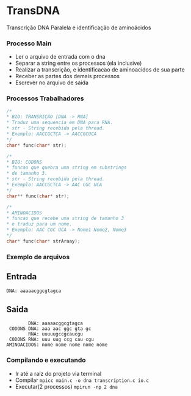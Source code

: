 # TransDNA
Transcrição DNA Paralela e identificação de aminoácidos

### Processo Main

- Ler o arquivo de entrada com o dna
- Separar a string entre os processos (ela inclusive)
- Realizar a transcrição, e identificacao de aminoacidos de sua parte
- Receber as partes dos demais processos
- Escrever no arquivo de saida


### Processos Trabalhadores 

```C
/*
* BIO: TRANSRIÇÂO [DNA -> RNA]
* Traduz uma sequencia em DNA para RNA.
* str - String recebida pela thread.
* Exemplo: AACCGCTCA -> AACCGCUCA 
*/
char* func(char* str);
```

 
```C
/*
* BIO: CODONS
* funcao que quebra uma string em substrings
* de tamanho 3.
* str - String recebida pela thread.
* Exemplo: AACCGCTCA -> AAC CGC UCA 
*/
char** func(char* str);
```

```C
/*
* AMINOACIDOS
* funcao que recebe uma string de tamanho 3
* e traduz para um nome.
* Exemplo: AAC CGC UCA -> Nome1 Nome2, Nome3 
*/
char* func(char* strAraay);
```

### Exemplo de arquivos
Entrada
-
    DNA: aaaaacggcgtagca

Saida
-      
            DNA: aaaaacggcgtagca
     CODONS DNA: aaa aac ggc gta gc              
            RNA: uuuuugccgcaucgu
     CODONS RNA: uuu uug ccg cau cgu
    AMINOACIDOS: nome nome nome nome nome

### Compilando e executando
- Ir até a raíz do projeto via terminal
- Compilar `mpicc main.c -o dna transcription.c io.c`
- Executar(2 processos) `mpirun -np 2 dna`
